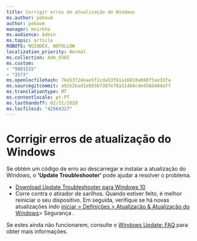 ```yaml
---
title: Corrigir erros de atualização do Windows
ms.author: pebaum
author: pebaum
manager: mnirkhe
ms.audience: Admin
ms.topic: article
ROBOTS: NOINDEX, NOFOLLOW
localization_priority: Normal
ms.collection: Adm_O365
ms.custom:
- "9001515"
- "3573"
ms.openlocfilehash: 76e53f24eae5f1cda53f01a16810a668f5ae33fa
ms.sourcegitcommit: a92e2bad1e89367307e78a514b8c4e456640daff
ms.translationtype: MT
ms.contentlocale: pt-PT
ms.lasthandoff: 02/21/2020
ms.locfileid: "42564327"
---
```

# <a name="fix-windows-update-errors"></a>Corrigir erros de atualização do Windows

Se obtém um código de erro ao descarregar e instalar a atualização do Windows, o **'Update Troubleshooter'** pode ajudar a resolver o problema.

- [Download Update Troubleshooter para Windows 10](https://support.microsoft.com/en-us/help/4027322/windows-update-troubleshooter)
- Corre contra o atirador de sarilhos. Quando estiver feito, é melhor reiniciar o seu dispositivo. Em seguida, verifique se há novas atualizações indo [iniciar > Definições > Atualização & Atualização do Windows](ms-settings:windowsupdate)> Segurança .

Se estes ainda não funcionarem, consulte o [Windows Update: FAQ](https://support.microsoft.com/help/12373/windows-update-faq) para obter mais informações.
